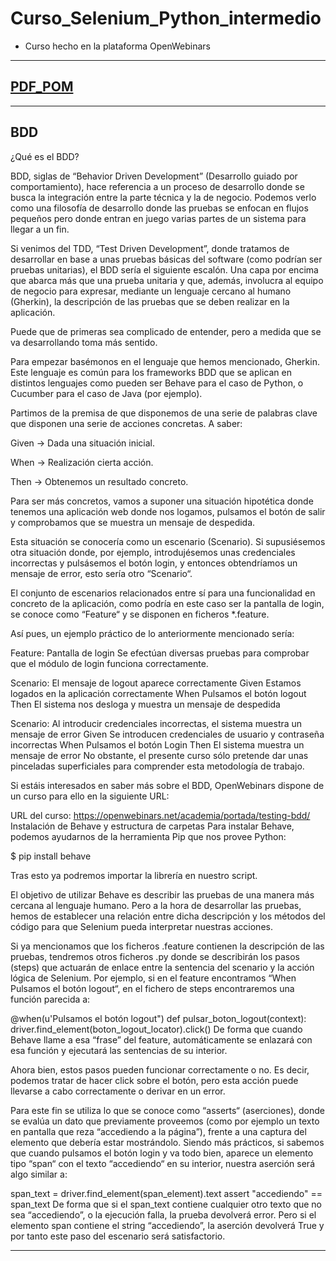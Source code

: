 # Curso_Selenium_Python_intermedio
* Curso hecho en la plataforma OpenWebinars

****************************************************************************************************************
## [PDF_POM](https://github.com/PaulaNuness/Curso_Selenium_Python_intermedio/blob/main/POM.pdf)

****************************************************************************************************************
## BDD
¿Qué es el BDD?
 
BDD, siglas de “Behavior Driven Development” (Desarrollo guiado por comportamiento), hace referencia a un proceso de desarrollo donde se busca la integración entre la parte técnica y la de negocio. Podemos verlo como una filosofía de desarrollo donde las pruebas se enfocan en flujos pequeños pero donde entran en juego varias partes de un sistema para llegar a un fin.

Si venimos del TDD, “Test Driven Development”, donde tratamos de desarrollar en base a unas pruebas básicas del software (como podrían ser pruebas unitarias), el BDD sería el siguiente escalón. Una capa por encima que abarca más que una prueba unitaria y que, además, involucra al equipo de negocio para expresar, mediante un lenguaje cercano al humano (Gherkin), la descripción de las pruebas que se deben realizar en la aplicación.

Puede que de primeras sea complicado de entender, pero a medida que se va desarrollando toma más sentido.

Para empezar basémonos en el lenguaje que hemos mencionado, Gherkin. Este lenguaje es común para los frameworks BDD que se aplican en distintos lenguajes como pueden ser Behave para el caso de Python, o Cucumber para el caso de Java (por ejemplo).

Partimos de la premisa de que disponemos de una serie de palabras clave que disponen una serie de acciones concretas. A saber:

Given -> Dada una situación inicial.

When -> Realización cierta acción.

Then -> Obtenemos un resultado concreto.

Para ser más concretos, vamos a suponer una situación hipotética donde tenemos una aplicación web donde nos logamos, pulsamos el botón de salir y comprobamos que se muestra un mensaje de despedida.

Esta situación se conocería como un escenario (Scenario). Si supusiésemos otra situación donde, por ejemplo, introdujésemos unas credenciales incorrectas y pulsásemos el botón login, y entonces obtendríamos un mensaje de error, esto sería otro “Scenario“.

El conjunto de escenarios relacionados entre sí para una funcionalidad en concreto de la aplicación, como podría en este caso ser la pantalla de login, se conoce como “Feature“ y se disponen en ficheros *.feature.

Así pues, un ejemplo práctico de lo anteriormente mencionado sería:

Feature: Pantalla de login
Se efectúan diversas pruebas para comprobar que el módulo de login funciona correctamente.

Scenario: El mensaje de logout aparece correctamente
      Given Estamos logados en la aplicación correctamente
      When Pulsamos el botón logout
      Then El sistema nos desloga y muestra un mensaje de despedida

Scenario: Al introducir credenciales incorrectas, el sistema muestra un mensaje de error
      Given Se introducen credenciales de usuario y contraseña incorrectas
      When Pulsamos el botón Login
      Then El sistema muestra un mensaje de error
No obstante, el presente curso sólo pretende dar unas pinceladas superficiales para comprender esta metodología de trabajo.

Si estáis interesados en saber más sobre el BDD, OpenWebinars dispone de un curso para ello en la siguiente URL:

URL del curso: https://openwebinars.net/academia/portada/testing-bdd/
Instalación de Behave y estructura de carpetas
Para instalar Behave, podemos ayudarnos de la herramienta Pip que nos provee Python:

$ pip install behave

Tras esto ya podremos importar la librería en nuestro script.

El objetivo de utilizar Behave es describir las pruebas de una manera más cercana al lenguaje humano. Pero a la hora de desarrollar las pruebas, hemos de establecer una relación entre dicha descripción y los métodos del código para que Selenium pueda interpretar nuestras acciones.

Si ya mencionamos que los ficheros .feature contienen la descripción de las pruebas, tendremos otros ficheros .py donde se describirán los pasos (steps) que actuarán de enlace entre la sentencia del scenario y la acción lógica de Selenium. Por ejemplo, si en el feature encontramos “When Pulsamos el botón logout“, en el fichero de steps encontraremos una función parecida a:

@when(u'Pulsamos el botón logout")
def pulsar_boton_logout(context):
      driver.find_element(boton_logout_locator).click()
De forma que cuando Behave llame a esa “frase” del feature, automáticamente se enlazará con esa función y ejecutará las sentencias de su interior.

Ahora bien, estos pasos pueden funcionar correctamente o no. Es decir, podemos tratar de hacer click sobre el botón, pero esta acción puede llevarse a cabo correctamente o derivar en un error.

Para este fin se utiliza lo que se conoce como “asserts“ (aserciones), donde se evalúa un dato que previamente proveemos (como por ejemplo un texto en pantalla que reza “accediendo a la página”), frente a una captura del elemento que debería estar mostrándolo. Siendo más prácticos, si sabemos que cuando pulsamos el botón login y va todo bien, aparece un elemento tipo “span“ con el texto “accediendo“ en su interior, nuestra aserción será algo similar a:

span_text = driver.find_element(span_element).text
assert "accediendo" == span_text
De forma que si el span_text contiene cualquier otro texto que no sea “accediendo”, o la ejecución falla, la prueba devolverá error. Pero si el elemento span contiene el string “accediendo”, la aserción devolverá True y por tanto este paso del escenario será satisfactorio.

****************************************************************************************************************
